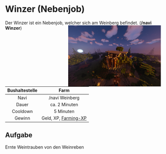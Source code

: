 # Winzer (Nebenjob)

Der Winzer ist ein Nebenjob, welcher sich am Weinberg befindet. 
(**/navi Winzer**) <img align="right" width="300" eight="150" src="../../../assets/image/nebenjobs/Winzer.png">


| Bushaltestelle | Farm |
| :-: | :-: |
| Navi | /navi Weinberg |
| Dauer | ca. 2 Minuten |
| Cooldown | 5 Minuten |
| Gewinn | Geld, XP, [Farming-XP](../../pages/skills/farming.md) |


## Aufgabe
Ernte Weintrauben von den Weinreben
